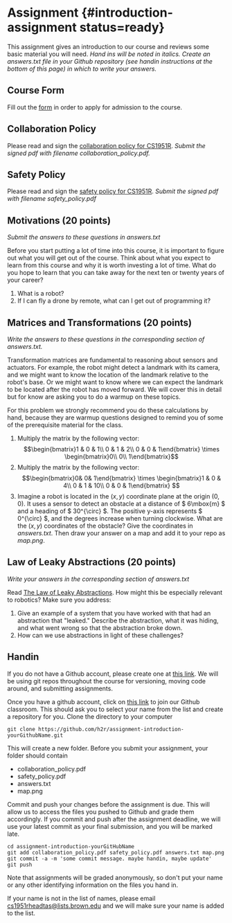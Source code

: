 # Assignment {#introduction-assignment status=ready}

This assignment gives an introduction to our course and reviews some basic material you will need. *Hand ins will be noted in italics. Create an answers.txt file in your Github repository (see handin instructions at the bottom of this page) in which to write your answers.*

## Course Form

Fill out the [form](https://docs.google.com/forms/d/1H9RmjkpoRjVK3JAbkEogyKDuwZQWIR6a7M4KQng4Tf0/viewform?edit_requested=true) in order to apply for admission to the course.

## Collaboration Policy

Please read and sign the [collaboration policy for CS1951R](https://cs.brown.edu/courses/cs1951r/assignments/introduction/collaboration_policy.pdf). *Submit the signed pdf with filename collaboration_policy.pdf.*

## Safety Policy

Please read and sign the [safety policy for CS1951R](https://cs.brown.edu/courses/cs1951r/assignments/introduction/safety_policy.pdf). *Submit the signed pdf with filename safety_policy.pdf*

## Motivations (20 points)

*Submit the answers to these questions in answers.txt*

Before you start putting a lot of time into this course, it is important to figure out what you will get out of the course. Think about what you expect to learn from this course and why it is worth investing a lot of time. What do you hope to learn that you can take away for the next ten or twenty years of your career?

1. What is a robot?
2. If I can fly a drone by remote, what can I get out of programming it?

## Matrices and Transformations (20 points)

*Write the answers to these questions in the corresponding section of answers.txt.*

Transformation matrices are fundamental to reasoning about sensors and actuators. For example, the robot might detect a landmark with its camera, and we might want to know the location of the landmark relative to the robot's base. Or we might want to know where we can expect the landmark to be located after the robot has moved forward. We will cover this in detail but for know are asking you to do a warmup on these topics.

For this problem we strongly recommend you do these calculations by hand, because they are warmup questions designed to remind you of some of the prerequisite material for the class.

1. Multiply the matrix by the following vector: $$\begin{bmatrix}1 & 0 & 1\\ 0 & 1 & 2\\ 0 & 0 & 1\end{bmatrix} \times \begin{bmatrix}0\\ 0\\ 1\end{bmatrix}$$
2. Multiply the matrix by the following vector: $$\begin{bmatrix}0& 0& 1\end{bmatrix} \times \begin{bmatrix}1 & 0 & 4\\ 0 & 1 & 10\\ 0 & 0 & 1\end{bmatrix} $$
3. Imagine a robot is located in the $(x, y)$ coordinate plane at the origin $(0,0)$. It uses a sensor to detect an obstacle at a distance of $ 6\mbox{m} $ and a heading of $ 30^{\circ} $. The positive y-axis represents $ 0^{\circ} $, and the degrees increase when turning clockwise. What are the $(x, y)$ coordinates of the obstacle? Give the coordinates in *answers.txt*. Then draw your answer on a map and add it to your repo as *map.png*.

## Law of Leaky Abstractions (20 points)

*Write your answers in the corresponding section of answers.txt*

Read [The Law of Leaky Abstractions](https://www.joelonsoftware.com/2002/11/11/the-law-of-leaky-abstractions/). How might this be especially relevant to robotics? Make sure you address:

1. Give an example of a system that you have worked with that had an abstraction that "leaked."  Describe the abstraction, what it was hiding, and what went wrong so that the abstraction broke down. 
2. How can we use abstractions in light of these challenges?

## Handin

If you do not have a Github account, please create one at [this link](https://github.com/). We will be using git repos throughout the course for versioning, moving code around, and submitting assignments.

Once you have a github account, click on [this link](https://classroom.github.com/a/Kx6uuWcO) to join our Github classroom. This should ask you to select your name from the list and create a repository for you. Clone the directory to your computer

```
git clone https://github.com/h2r/assignment-introduction-yourGithubName.git
```

This will create a new folder. Before you submit your assignment, your folder should contain

- collaboration_policy.pdf
- safety_policy.pdf
- answers.txt
- map.png

Commit and push your changes before the assignment is due. This will allow us to access the files you pushed to Github and grade them accordingly. If you commit and push after the assignment deadline, we will use your latest commit as your final submission, and you will be marked late.

```
cd assignment-introduction-yourGitHubName
git add collaboration_policy.pdf safety_policy.pdf answers.txt map.png
git commit -a -m 'some commit message. maybe handin, maybe update'
git push
```

Note that assignments will be graded anonymously, so don't put your name or any other identifying information on the files you hand in.

If your name is not in the list of names, please email [cs1951rheadtas@lists.brown.edu](mailto:cs1951rheadtas@lists.brown.edu) and we will make sure your name is added to the list.
